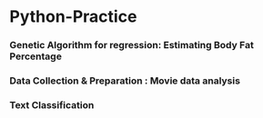 # Python-Practice

### Genetic Algorithm for regression: Estimating Body Fat Percentage

### Data Collection & Preparation : Movie data analysis

### Text Classification
